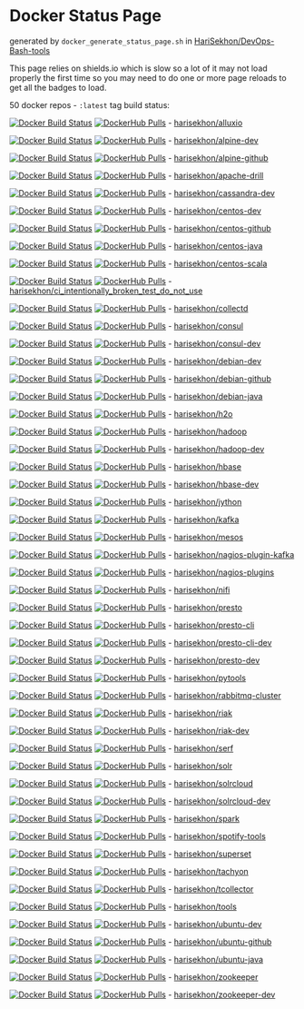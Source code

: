 # Docker Status Page

generated by `docker_generate_status_page.sh` in [HariSekhon/DevOps-Bash-tools](https://github.com/HariSekhon/DevOps-Bash-tools)

This page relies on shields.io which is slow so a lot of it may not load properly the first time so you may need to do one or more page reloads to get all the badges to load.

50 docker repos - `:latest` tag build status:

[![Docker Build Status](https://img.shields.io/docker/cloud/build/harisekhon/alluxio.svg)](https://hub.docker.com/r/harisekhon/alluxio/builds)
[![DockerHub Pulls](https://img.shields.io/docker/pulls/harisekhon/alluxio.svg)](https://hub.docker.com/r/harisekhon/alluxio) -
[harisekhon/alluxio](https://hub.docker.com/r/harisekhon/alluxio)

[![Docker Build Status](https://img.shields.io/docker/cloud/build/harisekhon/alpine-dev.svg)](https://hub.docker.com/r/harisekhon/alpine-dev/builds)
[![DockerHub Pulls](https://img.shields.io/docker/pulls/harisekhon/alpine-dev.svg)](https://hub.docker.com/r/harisekhon/alpine-dev) -
[harisekhon/alpine-dev](https://hub.docker.com/r/harisekhon/alpine-dev)

[![Docker Build Status](https://img.shields.io/docker/cloud/build/harisekhon/alpine-github.svg)](https://hub.docker.com/r/harisekhon/alpine-github/builds)
[![DockerHub Pulls](https://img.shields.io/docker/pulls/harisekhon/alpine-github.svg)](https://hub.docker.com/r/harisekhon/alpine-github) -
[harisekhon/alpine-github](https://hub.docker.com/r/harisekhon/alpine-github)

[![Docker Build Status](https://img.shields.io/docker/cloud/build/harisekhon/apache-drill.svg)](https://hub.docker.com/r/harisekhon/apache-drill/builds)
[![DockerHub Pulls](https://img.shields.io/docker/pulls/harisekhon/apache-drill.svg)](https://hub.docker.com/r/harisekhon/apache-drill) -
[harisekhon/apache-drill](https://hub.docker.com/r/harisekhon/apache-drill)

[![Docker Build Status](https://img.shields.io/docker/cloud/build/harisekhon/cassandra-dev.svg)](https://hub.docker.com/r/harisekhon/cassandra-dev/builds)
[![DockerHub Pulls](https://img.shields.io/docker/pulls/harisekhon/cassandra-dev.svg)](https://hub.docker.com/r/harisekhon/cassandra-dev) -
[harisekhon/cassandra-dev](https://hub.docker.com/r/harisekhon/cassandra-dev)

[![Docker Build Status](https://img.shields.io/docker/cloud/build/harisekhon/centos-dev.svg)](https://hub.docker.com/r/harisekhon/centos-dev/builds)
[![DockerHub Pulls](https://img.shields.io/docker/pulls/harisekhon/centos-dev.svg)](https://hub.docker.com/r/harisekhon/centos-dev) -
[harisekhon/centos-dev](https://hub.docker.com/r/harisekhon/centos-dev)

[![Docker Build Status](https://img.shields.io/docker/cloud/build/harisekhon/centos-github.svg)](https://hub.docker.com/r/harisekhon/centos-github/builds)
[![DockerHub Pulls](https://img.shields.io/docker/pulls/harisekhon/centos-github.svg)](https://hub.docker.com/r/harisekhon/centos-github) -
[harisekhon/centos-github](https://hub.docker.com/r/harisekhon/centos-github)

[![Docker Build Status](https://img.shields.io/docker/cloud/build/harisekhon/centos-java.svg)](https://hub.docker.com/r/harisekhon/centos-java/builds)
[![DockerHub Pulls](https://img.shields.io/docker/pulls/harisekhon/centos-java.svg)](https://hub.docker.com/r/harisekhon/centos-java) -
[harisekhon/centos-java](https://hub.docker.com/r/harisekhon/centos-java)

[![Docker Build Status](https://img.shields.io/docker/cloud/build/harisekhon/centos-scala.svg)](https://hub.docker.com/r/harisekhon/centos-scala/builds)
[![DockerHub Pulls](https://img.shields.io/docker/pulls/harisekhon/centos-scala.svg)](https://hub.docker.com/r/harisekhon/centos-scala) -
[harisekhon/centos-scala](https://hub.docker.com/r/harisekhon/centos-scala)

[![Docker Build Status](https://img.shields.io/docker/cloud/build/harisekhon/ci_intentionally_broken_test_do_not_use.svg)](https://hub.docker.com/r/harisekhon/ci_intentionally_broken_test_do_not_use/builds)
[![DockerHub Pulls](https://img.shields.io/docker/pulls/harisekhon/ci_intentionally_broken_test_do_not_use.svg)](https://hub.docker.com/r/harisekhon/ci_intentionally_broken_test_do_not_use) -
[harisekhon/ci_intentionally_broken_test_do_not_use](https://hub.docker.com/r/harisekhon/ci_intentionally_broken_test_do_not_use)

[![Docker Build Status](https://img.shields.io/docker/cloud/build/harisekhon/collectd.svg)](https://hub.docker.com/r/harisekhon/collectd/builds)
[![DockerHub Pulls](https://img.shields.io/docker/pulls/harisekhon/collectd.svg)](https://hub.docker.com/r/harisekhon/collectd) -
[harisekhon/collectd](https://hub.docker.com/r/harisekhon/collectd)

[![Docker Build Status](https://img.shields.io/docker/cloud/build/harisekhon/consul.svg)](https://hub.docker.com/r/harisekhon/consul/builds)
[![DockerHub Pulls](https://img.shields.io/docker/pulls/harisekhon/consul.svg)](https://hub.docker.com/r/harisekhon/consul) -
[harisekhon/consul](https://hub.docker.com/r/harisekhon/consul)

[![Docker Build Status](https://img.shields.io/docker/cloud/build/harisekhon/consul-dev.svg)](https://hub.docker.com/r/harisekhon/consul-dev/builds)
[![DockerHub Pulls](https://img.shields.io/docker/pulls/harisekhon/consul-dev.svg)](https://hub.docker.com/r/harisekhon/consul-dev) -
[harisekhon/consul-dev](https://hub.docker.com/r/harisekhon/consul-dev)

[![Docker Build Status](https://img.shields.io/docker/cloud/build/harisekhon/debian-dev.svg)](https://hub.docker.com/r/harisekhon/debian-dev/builds)
[![DockerHub Pulls](https://img.shields.io/docker/pulls/harisekhon/debian-dev.svg)](https://hub.docker.com/r/harisekhon/debian-dev) -
[harisekhon/debian-dev](https://hub.docker.com/r/harisekhon/debian-dev)

[![Docker Build Status](https://img.shields.io/docker/cloud/build/harisekhon/debian-github.svg)](https://hub.docker.com/r/harisekhon/debian-github/builds)
[![DockerHub Pulls](https://img.shields.io/docker/pulls/harisekhon/debian-github.svg)](https://hub.docker.com/r/harisekhon/debian-github) -
[harisekhon/debian-github](https://hub.docker.com/r/harisekhon/debian-github)

[![Docker Build Status](https://img.shields.io/docker/cloud/build/harisekhon/debian-java.svg)](https://hub.docker.com/r/harisekhon/debian-java/builds)
[![DockerHub Pulls](https://img.shields.io/docker/pulls/harisekhon/debian-java.svg)](https://hub.docker.com/r/harisekhon/debian-java) -
[harisekhon/debian-java](https://hub.docker.com/r/harisekhon/debian-java)

[![Docker Build Status](https://img.shields.io/docker/cloud/build/harisekhon/h2o.svg)](https://hub.docker.com/r/harisekhon/h2o/builds)
[![DockerHub Pulls](https://img.shields.io/docker/pulls/harisekhon/h2o.svg)](https://hub.docker.com/r/harisekhon/h2o) -
[harisekhon/h2o](https://hub.docker.com/r/harisekhon/h2o)

[![Docker Build Status](https://img.shields.io/docker/cloud/build/harisekhon/hadoop.svg)](https://hub.docker.com/r/harisekhon/hadoop/builds)
[![DockerHub Pulls](https://img.shields.io/docker/pulls/harisekhon/hadoop.svg)](https://hub.docker.com/r/harisekhon/hadoop) -
[harisekhon/hadoop](https://hub.docker.com/r/harisekhon/hadoop)

[![Docker Build Status](https://img.shields.io/docker/cloud/build/harisekhon/hadoop-dev.svg)](https://hub.docker.com/r/harisekhon/hadoop-dev/builds)
[![DockerHub Pulls](https://img.shields.io/docker/pulls/harisekhon/hadoop-dev.svg)](https://hub.docker.com/r/harisekhon/hadoop-dev) -
[harisekhon/hadoop-dev](https://hub.docker.com/r/harisekhon/hadoop-dev)

[![Docker Build Status](https://img.shields.io/docker/cloud/build/harisekhon/hbase.svg)](https://hub.docker.com/r/harisekhon/hbase/builds)
[![DockerHub Pulls](https://img.shields.io/docker/pulls/harisekhon/hbase.svg)](https://hub.docker.com/r/harisekhon/hbase) -
[harisekhon/hbase](https://hub.docker.com/r/harisekhon/hbase)

[![Docker Build Status](https://img.shields.io/docker/cloud/build/harisekhon/hbase-dev.svg)](https://hub.docker.com/r/harisekhon/hbase-dev/builds)
[![DockerHub Pulls](https://img.shields.io/docker/pulls/harisekhon/hbase-dev.svg)](https://hub.docker.com/r/harisekhon/hbase-dev) -
[harisekhon/hbase-dev](https://hub.docker.com/r/harisekhon/hbase-dev)

[![Docker Build Status](https://img.shields.io/docker/cloud/build/harisekhon/jython.svg)](https://hub.docker.com/r/harisekhon/jython/builds)
[![DockerHub Pulls](https://img.shields.io/docker/pulls/harisekhon/jython.svg)](https://hub.docker.com/r/harisekhon/jython) -
[harisekhon/jython](https://hub.docker.com/r/harisekhon/jython)

[![Docker Build Status](https://img.shields.io/docker/cloud/build/harisekhon/kafka.svg)](https://hub.docker.com/r/harisekhon/kafka/builds)
[![DockerHub Pulls](https://img.shields.io/docker/pulls/harisekhon/kafka.svg)](https://hub.docker.com/r/harisekhon/kafka) -
[harisekhon/kafka](https://hub.docker.com/r/harisekhon/kafka)

[![Docker Build Status](https://img.shields.io/docker/cloud/build/harisekhon/mesos.svg)](https://hub.docker.com/r/harisekhon/mesos/builds)
[![DockerHub Pulls](https://img.shields.io/docker/pulls/harisekhon/mesos.svg)](https://hub.docker.com/r/harisekhon/mesos) -
[harisekhon/mesos](https://hub.docker.com/r/harisekhon/mesos)

[![Docker Build Status](https://img.shields.io/docker/cloud/build/harisekhon/nagios-plugin-kafka.svg)](https://hub.docker.com/r/harisekhon/nagios-plugin-kafka/builds)
[![DockerHub Pulls](https://img.shields.io/docker/pulls/harisekhon/nagios-plugin-kafka.svg)](https://hub.docker.com/r/harisekhon/nagios-plugin-kafka) -
[harisekhon/nagios-plugin-kafka](https://hub.docker.com/r/harisekhon/nagios-plugin-kafka)

[![Docker Build Status](https://img.shields.io/docker/cloud/build/harisekhon/nagios-plugins.svg)](https://hub.docker.com/r/harisekhon/nagios-plugins/builds)
[![DockerHub Pulls](https://img.shields.io/docker/pulls/harisekhon/nagios-plugins.svg)](https://hub.docker.com/r/harisekhon/nagios-plugins) -
[harisekhon/nagios-plugins](https://hub.docker.com/r/harisekhon/nagios-plugins)

[![Docker Build Status](https://img.shields.io/docker/cloud/build/harisekhon/nifi.svg)](https://hub.docker.com/r/harisekhon/nifi/builds)
[![DockerHub Pulls](https://img.shields.io/docker/pulls/harisekhon/nifi.svg)](https://hub.docker.com/r/harisekhon/nifi) -
[harisekhon/nifi](https://hub.docker.com/r/harisekhon/nifi)

[![Docker Build Status](https://img.shields.io/docker/cloud/build/harisekhon/presto.svg)](https://hub.docker.com/r/harisekhon/presto/builds)
[![DockerHub Pulls](https://img.shields.io/docker/pulls/harisekhon/presto.svg)](https://hub.docker.com/r/harisekhon/presto) -
[harisekhon/presto](https://hub.docker.com/r/harisekhon/presto)

[![Docker Build Status](https://img.shields.io/docker/cloud/build/harisekhon/presto-cli.svg)](https://hub.docker.com/r/harisekhon/presto-cli/builds)
[![DockerHub Pulls](https://img.shields.io/docker/pulls/harisekhon/presto-cli.svg)](https://hub.docker.com/r/harisekhon/presto-cli) -
[harisekhon/presto-cli](https://hub.docker.com/r/harisekhon/presto-cli)

[![Docker Build Status](https://img.shields.io/docker/cloud/build/harisekhon/presto-cli-dev.svg)](https://hub.docker.com/r/harisekhon/presto-cli-dev/builds)
[![DockerHub Pulls](https://img.shields.io/docker/pulls/harisekhon/presto-cli-dev.svg)](https://hub.docker.com/r/harisekhon/presto-cli-dev) -
[harisekhon/presto-cli-dev](https://hub.docker.com/r/harisekhon/presto-cli-dev)

[![Docker Build Status](https://img.shields.io/docker/cloud/build/harisekhon/presto-dev.svg)](https://hub.docker.com/r/harisekhon/presto-dev/builds)
[![DockerHub Pulls](https://img.shields.io/docker/pulls/harisekhon/presto-dev.svg)](https://hub.docker.com/r/harisekhon/presto-dev) -
[harisekhon/presto-dev](https://hub.docker.com/r/harisekhon/presto-dev)

[![Docker Build Status](https://img.shields.io/docker/cloud/build/harisekhon/pytools.svg)](https://hub.docker.com/r/harisekhon/pytools/builds)
[![DockerHub Pulls](https://img.shields.io/docker/pulls/harisekhon/pytools.svg)](https://hub.docker.com/r/harisekhon/pytools) -
[harisekhon/pytools](https://hub.docker.com/r/harisekhon/pytools)

[![Docker Build Status](https://img.shields.io/docker/cloud/build/harisekhon/rabbitmq-cluster.svg)](https://hub.docker.com/r/harisekhon/rabbitmq-cluster/builds)
[![DockerHub Pulls](https://img.shields.io/docker/pulls/harisekhon/rabbitmq-cluster.svg)](https://hub.docker.com/r/harisekhon/rabbitmq-cluster) -
[harisekhon/rabbitmq-cluster](https://hub.docker.com/r/harisekhon/rabbitmq-cluster)

[![Docker Build Status](https://img.shields.io/docker/cloud/build/harisekhon/riak.svg)](https://hub.docker.com/r/harisekhon/riak/builds)
[![DockerHub Pulls](https://img.shields.io/docker/pulls/harisekhon/riak.svg)](https://hub.docker.com/r/harisekhon/riak) -
[harisekhon/riak](https://hub.docker.com/r/harisekhon/riak)

[![Docker Build Status](https://img.shields.io/docker/cloud/build/harisekhon/riak-dev.svg)](https://hub.docker.com/r/harisekhon/riak-dev/builds)
[![DockerHub Pulls](https://img.shields.io/docker/pulls/harisekhon/riak-dev.svg)](https://hub.docker.com/r/harisekhon/riak-dev) -
[harisekhon/riak-dev](https://hub.docker.com/r/harisekhon/riak-dev)

[![Docker Build Status](https://img.shields.io/docker/cloud/build/harisekhon/serf.svg)](https://hub.docker.com/r/harisekhon/serf/builds)
[![DockerHub Pulls](https://img.shields.io/docker/pulls/harisekhon/serf.svg)](https://hub.docker.com/r/harisekhon/serf) -
[harisekhon/serf](https://hub.docker.com/r/harisekhon/serf)

[![Docker Build Status](https://img.shields.io/docker/cloud/build/harisekhon/solr.svg)](https://hub.docker.com/r/harisekhon/solr/builds)
[![DockerHub Pulls](https://img.shields.io/docker/pulls/harisekhon/solr.svg)](https://hub.docker.com/r/harisekhon/solr) -
[harisekhon/solr](https://hub.docker.com/r/harisekhon/solr)

[![Docker Build Status](https://img.shields.io/docker/cloud/build/harisekhon/solrcloud.svg)](https://hub.docker.com/r/harisekhon/solrcloud/builds)
[![DockerHub Pulls](https://img.shields.io/docker/pulls/harisekhon/solrcloud.svg)](https://hub.docker.com/r/harisekhon/solrcloud) -
[harisekhon/solrcloud](https://hub.docker.com/r/harisekhon/solrcloud)

[![Docker Build Status](https://img.shields.io/docker/cloud/build/harisekhon/solrcloud-dev.svg)](https://hub.docker.com/r/harisekhon/solrcloud-dev/builds)
[![DockerHub Pulls](https://img.shields.io/docker/pulls/harisekhon/solrcloud-dev.svg)](https://hub.docker.com/r/harisekhon/solrcloud-dev) -
[harisekhon/solrcloud-dev](https://hub.docker.com/r/harisekhon/solrcloud-dev)

[![Docker Build Status](https://img.shields.io/docker/cloud/build/harisekhon/spark.svg)](https://hub.docker.com/r/harisekhon/spark/builds)
[![DockerHub Pulls](https://img.shields.io/docker/pulls/harisekhon/spark.svg)](https://hub.docker.com/r/harisekhon/spark) -
[harisekhon/spark](https://hub.docker.com/r/harisekhon/spark)

[![Docker Build Status](https://img.shields.io/docker/cloud/build/harisekhon/spotify-tools.svg)](https://hub.docker.com/r/harisekhon/spotify-tools/builds)
[![DockerHub Pulls](https://img.shields.io/docker/pulls/harisekhon/spotify-tools.svg)](https://hub.docker.com/r/harisekhon/spotify-tools) -
[harisekhon/spotify-tools](https://hub.docker.com/r/harisekhon/spotify-tools)

[![Docker Build Status](https://img.shields.io/docker/cloud/build/harisekhon/superset.svg)](https://hub.docker.com/r/harisekhon/superset/builds)
[![DockerHub Pulls](https://img.shields.io/docker/pulls/harisekhon/superset.svg)](https://hub.docker.com/r/harisekhon/superset) -
[harisekhon/superset](https://hub.docker.com/r/harisekhon/superset)

[![Docker Build Status](https://img.shields.io/docker/cloud/build/harisekhon/tachyon.svg)](https://hub.docker.com/r/harisekhon/tachyon/builds)
[![DockerHub Pulls](https://img.shields.io/docker/pulls/harisekhon/tachyon.svg)](https://hub.docker.com/r/harisekhon/tachyon) -
[harisekhon/tachyon](https://hub.docker.com/r/harisekhon/tachyon)

[![Docker Build Status](https://img.shields.io/docker/cloud/build/harisekhon/tcollector.svg)](https://hub.docker.com/r/harisekhon/tcollector/builds)
[![DockerHub Pulls](https://img.shields.io/docker/pulls/harisekhon/tcollector.svg)](https://hub.docker.com/r/harisekhon/tcollector) -
[harisekhon/tcollector](https://hub.docker.com/r/harisekhon/tcollector)

[![Docker Build Status](https://img.shields.io/docker/cloud/build/harisekhon/tools.svg)](https://hub.docker.com/r/harisekhon/tools/builds)
[![DockerHub Pulls](https://img.shields.io/docker/pulls/harisekhon/tools.svg)](https://hub.docker.com/r/harisekhon/tools) -
[harisekhon/tools](https://hub.docker.com/r/harisekhon/tools)

[![Docker Build Status](https://img.shields.io/docker/cloud/build/harisekhon/ubuntu-dev.svg)](https://hub.docker.com/r/harisekhon/ubuntu-dev/builds)
[![DockerHub Pulls](https://img.shields.io/docker/pulls/harisekhon/ubuntu-dev.svg)](https://hub.docker.com/r/harisekhon/ubuntu-dev) -
[harisekhon/ubuntu-dev](https://hub.docker.com/r/harisekhon/ubuntu-dev)

[![Docker Build Status](https://img.shields.io/docker/cloud/build/harisekhon/ubuntu-github.svg)](https://hub.docker.com/r/harisekhon/ubuntu-github/builds)
[![DockerHub Pulls](https://img.shields.io/docker/pulls/harisekhon/ubuntu-github.svg)](https://hub.docker.com/r/harisekhon/ubuntu-github) -
[harisekhon/ubuntu-github](https://hub.docker.com/r/harisekhon/ubuntu-github)

[![Docker Build Status](https://img.shields.io/docker/cloud/build/harisekhon/ubuntu-java.svg)](https://hub.docker.com/r/harisekhon/ubuntu-java/builds)
[![DockerHub Pulls](https://img.shields.io/docker/pulls/harisekhon/ubuntu-java.svg)](https://hub.docker.com/r/harisekhon/ubuntu-java) -
[harisekhon/ubuntu-java](https://hub.docker.com/r/harisekhon/ubuntu-java)

[![Docker Build Status](https://img.shields.io/docker/cloud/build/harisekhon/zookeeper.svg)](https://hub.docker.com/r/harisekhon/zookeeper/builds)
[![DockerHub Pulls](https://img.shields.io/docker/pulls/harisekhon/zookeeper.svg)](https://hub.docker.com/r/harisekhon/zookeeper) -
[harisekhon/zookeeper](https://hub.docker.com/r/harisekhon/zookeeper)

[![Docker Build Status](https://img.shields.io/docker/cloud/build/harisekhon/zookeeper-dev.svg)](https://hub.docker.com/r/harisekhon/zookeeper-dev/builds)
[![DockerHub Pulls](https://img.shields.io/docker/pulls/harisekhon/zookeeper-dev.svg)](https://hub.docker.com/r/harisekhon/zookeeper-dev) -
[harisekhon/zookeeper-dev](https://hub.docker.com/r/harisekhon/zookeeper-dev)

